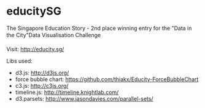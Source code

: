educitySG
=========

The Singapore Education Story - 2nd place winning entry for the "Data in the City"Data Visualisation Challenge

Visit: http://educity.sg/

Libs used: 

* d3.js: http://d3js.org/
* force bubble chart: https://github.com/thiakx/Educity-ForceBubbleChart
* c3.js: http://c3js.org/
* timeline.js: http://timeline.knightlab.com/
* d3.parsets: http://www.jasondavies.com/parallel-sets/
